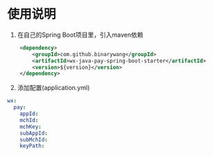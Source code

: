 # 使用说明
1. 在自己的Spring Boot项目里，引入maven依赖
```xml
    <dependency>
        <groupId>com.github.binarywang</groupId>
        <artifactId>wx-java-pay-spring-boot-starter</artifactId>
        <version>${version}</version>
    </dependency>
 ```
2. 添加配置(application.yml)
```yml
wx:
  pay:
    appId: 
    mchId: 
    mchKey: 
    subAppId:
    subMchId:
    keyPath:
```







